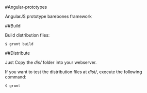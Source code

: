 #Angular-prototypes

AngularJS prototype barebones framework

##Build

Build distribution files:

    $ grunt build

##Distribute

Just Copy the *dis/* folder into your webserver.

If you want to test the distribution files at *dist/*, execute the following command:

    $ grunt
